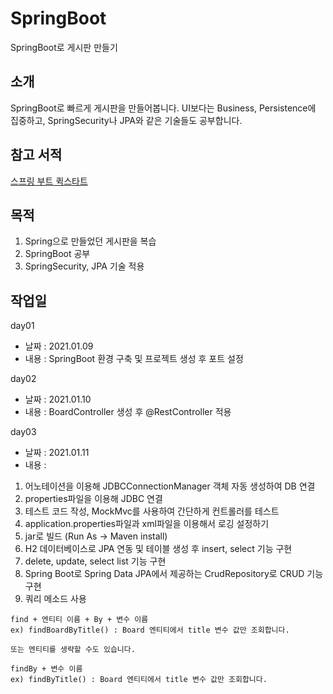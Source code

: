 # SpringBoot
SpringBoot로 게시판 만들기

## 소개
SpringBoot로 빠르게 게시판을 만들어봅니다.
UI보다는 Business, Persistence에 집중하고, SpringSecurity나 JPA와 같은 기술들도 공부합니다.

## 참고 서적
[스프링 부트 퀵스타트](http://www.kyobobook.co.kr/product/detailViewKor.laf?ejkGb=KOR&mallGb=KOR&barcode=9791186710487&orderClick=LAG&Kc=)

## 목적
1. Spring으로 만들었던 게시판을 복습
2. SpringBoot 공부
3. SpringSecurity, JPA 기술 적용

## 작업일

day01
- 날짜 : 2021.01.09
- 내용 : SpringBoot 환경 구축 및 프로젝트 생성 후 포트 설정

day02
- 날짜 : 2021.01.10
- 내용 : BoardController 생성 후 @RestController 적용

day03
- 날짜 : 2021.01.11
- 내용 : 
1. 어노테이션을 이용해 JDBCConnectionManager 객체 자동 생성하여 DB 연결
2. properties파일을 이용해 JDBC 연결
3. 테스트 코드 작성, MockMvc를 사용하여 간단하게 컨트롤러를 테스트
4. application.properties파일과 xml파일을 이용해서 로깅 설정하기
5. jar로 빌드 (Run As -> Maven install)
6. H2 데이터베이스로 JPA 연동 및 테이블 생성 후 insert, select 기능 구현
7. delete, update, select list 기능 구현
8. Spring Boot로 Spring Data JPA에서 제공하는 CrudRepository로 CRUD 기능 구현
9. 쿼리 메소드 사용
```
find + 엔티티 이름 + By + 변수 이름
ex) findBoardByTitle() : Board 엔티티에서 title 변수 값만 조회합니다.

또는 엔티티를 생략할 수도 있습니다.

findBy + 변수 이름
ex) findByTitle() : Board 엔티티에서 title 변수 값만 조회합니다.

```